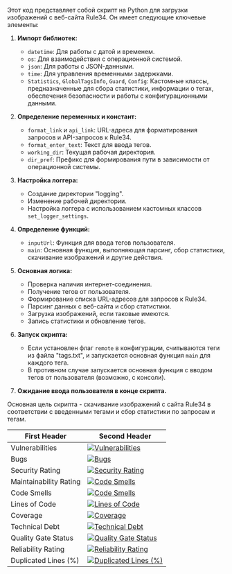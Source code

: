 Этот код представляет собой скрипт на Python для загрузки изображений с веб-сайта Rule34. Он имеет следующие ключевые элементы:

1. **Импорт библиотек:**
   - `datetime`: Для работы с датой и временем.
   - `os`: Для взаимодействия с операционной системой.
   - `json`: Для работы с JSON-данными.
   - `time`: Для управления временными задержками.
   - `Statistics`, `GlobalTagsInfo`, `Guard`, `Config`: Кастомные классы, предназначенные для сбора статистики, информации о тегах, обеспечения безопасности и работы с конфигурационными данными.

2. **Определение переменных и констант:**
   - `format_link` и `api_link`: URL-адреса для форматирования запросов и API-запросов к Rule34.
   - `format_enter_text`: Текст для ввода тегов.
   - `working_dir`: Текущая рабочая директория.
   - `dir_pref`: Префикс для формирования пути в зависимости от операционной системы.

3. **Настройка логгера:**
   - Создание директории "logging".
   - Изменение рабочей директории.
   - Настройка логгера с использованием кастомных классов `set_logger_settings`.

4. **Определение функций:**
   - `inputUrl`: Функция для ввода тегов пользователя.
   - `main`: Основная функция, выполняющая парсинг, сбор статистики, скачивание изображений и другие действия.

5. **Основная логика:**
   - Проверка наличия интернет-соединения.
   - Получение тегов от пользователя.
   - Формирование списка URL-адресов для запросов к Rule34.
   - Парсинг данных с веб-сайта и сбор статистики.
   - Загрузка изображений, если таковые имеются.
   - Запись статистики и обновление тегов.

6. **Запуск скрипта:**
   - Если установлен флаг `remote` в конфигурации, считываются теги из файла "tags.txt", и запускается основная функция `main` для каждого тега.
   - В противном случае запускается основная функция с вводом тегов от пользователя (возможно, с консоли).

7. **Ожидание ввода пользователя в конце скрипта.**

Основная цель скрипта - скачивание изображений с сайта Rule34 в соответствии с введенными тегами и сбор статистики по запросам и тегам.




| First Header  | Second Header |
| ------------- | ------------- |
| Vulnerabilities  | [![Vulnerabilities](https://sonarcloud.io/api/project_badges/measure?project=BSNIKYT_rule34ImageServerParser&metric=vulnerabilities)](https://sonarcloud.io/summary/new_code?id=BSNIKYT_rule34ImageServerParser)  |
| Bugs  | [![Bugs](https://sonarcloud.io/api/project_badges/measure?project=BSNIKYT_rule34ImageServerParser&metric=bugs)](https://sonarcloud.io/summary/new_code?id=BSNIKYT_rule34ImageServerParser)  |
| Security Rating  | [![Security Rating](https://sonarcloud.io/api/project_badges/measure?project=BSNIKYT_rule34ImageServerParser&metric=security_rating)](https://sonarcloud.io/summary/new_code?id=BSNIKYT_rule34ImageServerParser)  |
| Maintainability Rating  | [![Code Smells](https://sonarcloud.io/api/project_badges/measure?project=BSNIKYT_rule34ImageServerParser&metric=sqale_rating)](https://sonarcloud.io/summary/new_code?id=BSNIKYT_rule34ImageServerParser)  |
| Code Smells  | [![Code Smells](https://sonarcloud.io/api/project_badges/measure?project=BSNIKYT_rule34ImageServerParser&metric=code_smells)](https://sonarcloud.io/summary/new_code?id=BSNIKYT_rule34ImageServerParser)  |
| Lines of Code  | [![Lines of Code](https://sonarcloud.io/api/project_badges/measure?project=BSNIKYT_rule34ImageServerParser&metric=ncloc)](https://sonarcloud.io/summary/new_code?id=BSNIKYT_rule34ImageServerParser)  |
| Coverage  | [![Coverage](https://sonarcloud.io/api/project_badges/measure?project=BSNIKYT_rule34ImageServerParser&metric=coverage)](https://sonarcloud.io/summary/new_code?id=BSNIKYT_rule34ImageServerParser)  |
| Technical Debt  | [![Technical Debt](https://sonarcloud.io/api/project_badges/measure?project=BSNIKYT_rule34ImageServerParser&metric=sqale_index)](https://sonarcloud.io/summary/new_code?id=BSNIKYT_rule34ImageServerParser)  |
| Quality Gate Status  | [![Quality Gate Status](https://sonarcloud.io/api/project_badges/measure?project=BSNIKYT_rule34ImageServerParser&metric=alert_status)](https://sonarcloud.io/summary/new_code?id=BSNIKYT_rule34ImageServerParser)  |
| Reliability Rating  | [![Reliability Rating](https://sonarcloud.io/api/project_badges/measure?project=BSNIKYT_rule34ImageServerParser&metric=reliability_rating)](https://sonarcloud.io/summary/new_code?id=BSNIKYT_rule34ImageServerParser)  |
| Duplicated Lines (%)  | [![Duplicated Lines (%)](https://sonarcloud.io/api/project_badges/measure?project=BSNIKYT_rule34ImageServerParser&metric=duplicated_lines_density)](https://sonarcloud.io/summary/new_code?id=BSNIKYT_rule34ImageServerParser)  |
